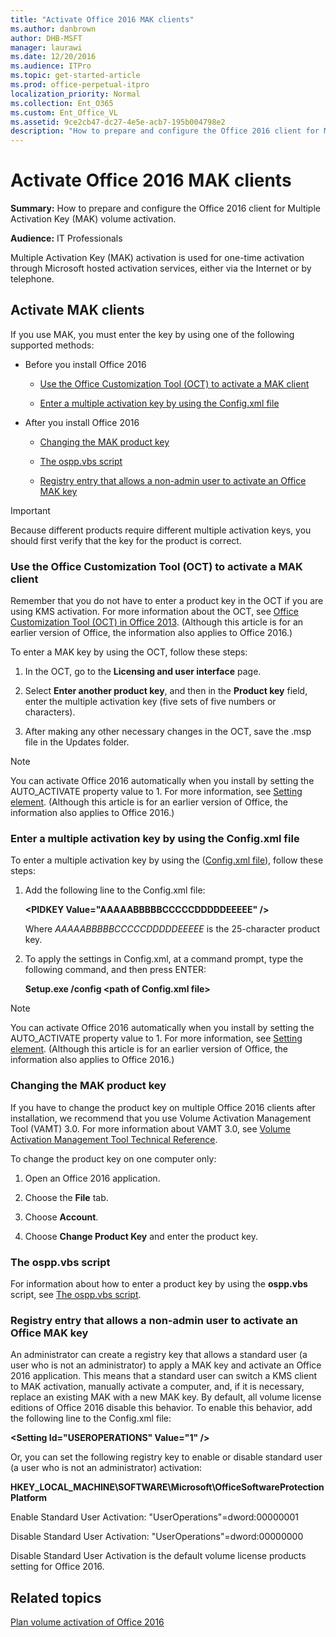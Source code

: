```yaml
---
title: "Activate Office 2016 MAK clients"
ms.author: danbrown
author: DHB-MSFT
manager: laurawi
ms.date: 12/20/2016
ms.audience: ITPro
ms.topic: get-started-article
ms.prod: office-perpetual-itpro
localization_priority: Normal
ms.collection: Ent_O365
ms.custom: Ent_Office_VL
ms.assetid: 9ce2cb47-dc27-4e5e-acb7-195b004798e2
description: "How to prepare and configure the Office 2016 client for Multiple Activation Key (MAK) volume activation."
---
```


# Activate Office 2016 MAK clients

 **Summary:** How to prepare and configure the Office 2016 client for Multiple Activation Key (MAK) volume activation. 
  
 **Audience:** IT Professionals 
  
Multiple Activation Key (MAK) activation is used for one-time activation through Microsoft hosted activation services, either via the Internet or by telephone.
  
## Activate MAK clients

If you use MAK, you must enter the key by using one of the following supported methods:
  
- Before you install Office 2016
    
  - [Use the Office Customization Tool (OCT) to activate a MAK client](activate-office-by-using-mak.md#BKMK_OCT)
    
  - [Enter a multiple activation key by using the Config.xml file](activate-office-by-using-mak.md#BKMK_ConfigXML)
    
- After you install Office 2016
    
  - [Changing the MAK product key](activate-office-by-using-mak.md#BKMK_VAMT)
    
  - [The ospp.vbs script](activate-office-by-using-mak.md#BKMK_osppvbs)
    
  - [Registry entry that allows a non-admin user to activate an Office MAK key](activate-office-by-using-mak.md#BKMK_Backstage)
    
> [!IMPORTANT]
> Because different products require different multiple activation keys, you should first verify that the key for the product is correct. 
  
<a name="BKMK_OCT"> </a>

### Use the Office Customization Tool (OCT) to activate a MAK client

Remember that you do not have to enter a product key in the OCT if you are using KMS activation. For more information about the OCT, see [Office Customization Tool (OCT) in Office 2013](https://technet.microsoft.com/library/8faae8a0-a12c-4f7b-839c-24a66a531bb5.aspx). (Although this article is for an earlier version of Office, the information also applies to Office 2016.) 
  
To enter a MAK key by using the OCT, follow these steps:
  
1. In the OCT, go to the **Licensing and user interface** page. 
    
2. Select **Enter another product key**, and then in the **Product key** field, enter the multiple activation key (five sets of five numbers or characters). 
    
3. After making any other necessary changes in the OCT, save the .msp file in the Updates folder.
    
> [!NOTE]
> You can activate Office 2016 automatically when you install by setting the AUTO_ACTIVATE property value to 1. For more information, see [Setting element](https://technet.microsoft.com/library/e16af71c-fed4-40da-a886-95e596c3999e.aspx#ElementSetting). (Although this article is for an earlier version of Office, the information also applies to Office 2016.) 
  
<a name="BKMK_ConfigXML"> </a>

### Enter a multiple activation key by using the Config.xml file

To enter a multiple activation key by using the ([Config.xml file](https://technet.microsoft.com/library/e16af71c-fed4-40da-a886-95e596c3999e.aspx)), follow these steps:
  
1. Add the following line to the Config.xml file:
    
    **\<PIDKEY Value="AAAAABBBBBCCCCCDDDDDEEEEE" /\>**
    
    Where  _AAAAABBBBBCCCCCDDDDDEEEEE_ is the 25-character product key. 
    
2. To apply the settings in Config.xml, at a command prompt, type the following command, and then press ENTER:
    
    **Setup.exe /config \<path of Config.xml file\>**
    
> [!NOTE]
> You can activate Office 2016 automatically when you install by setting the AUTO_ACTIVATE property value to 1. For more information, see [Setting element](https://technet.microsoft.com/library/e16af71c-fed4-40da-a886-95e596c3999e.aspx#ElementSetting). (Although this article is for an earlier version of Office, the information also applies to Office 2016.)  
  
<a name="BKMK_VAMT"> </a>

### Changing the MAK product key

If you have to change the product key on multiple Office 2016 clients after installation, we recommend that you use Volume Activation Management Tool (VAMT) 3.0. For more information about VAMT 3.0, see [Volume Activation Management Tool Technical Reference](https://go.microsoft.com/fwlink/p/?LinkId=251932).
  
To change the product key on one computer only:
  
1. Open an Office 2016 application.
    
2. Choose the **File** tab. 
    
3. Choose **Account**.
    
4. Choose **Change Product Key** and enter the product key. 
    
<a name="BKMK_osppvbs"> </a>

### The ospp.vbs script

For information about how to enter a product key by using the **ospp.vbs** script, see [The ospp.vbs script](tools-to-manage-volume-activation-of-office.md#ospp).
  
<a name="BKMK_Backstage"> </a>

### Registry entry that allows a non-admin user to activate an Office MAK key

An administrator can create a registry key that allows a standard user (a user who is not an administrator) to apply a MAK key and activate an Office 2016 application. This means that a standard user can switch a KMS client to MAK activation, manually activate a computer, and, if it is necessary, replace an existing MAK with a new MAK key. By default, all volume license editions of Office 2016 disable this behavior. To enable this behavior, add the following line to the Config.xml file:
  
 **\<Setting Id="USEROPERATIONS" Value="1" /\>**
  
Or, you can set the following registry key to enable or disable standard user (a user who is not an administrator) activation:
  
 **HKEY_LOCAL_MACHINE\SOFTWARE\Microsoft\OfficeSoftwareProtectionPlatform**
  
Enable Standard User Activation: "UserOperations"=dword:00000001
  
Disable Standard User Activation: "UserOperations"=dword:00000000
  
Disable Standard User Activation is the default volume license products setting for Office 2016.
  
## Related topics
[Plan volume activation of Office 2016](plan-volume-activation-of-office.md)

